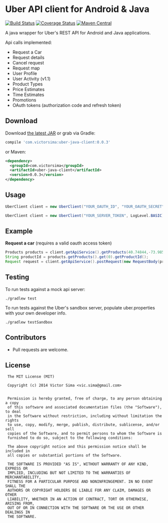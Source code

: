 Uber API client for Android & Java
==================================
[![Build Status](https://travis-ci.org/vsima/uber-java-client.svg?branch=master)](https://travis-ci.org/vsima/uber-java-client)
[![Coverage Status](https://coveralls.io/repos/vsima/uber-java-client/badge.svg?branch=master&service=github)](https://coveralls.io/github/vsima/uber-java-client?branch=master)
[![Maven Central](https://maven-badges.herokuapp.com/maven-central/com.victorsima/uber-java-client/badge.svg)](https://maven-badges.herokuapp.com/maven-central/com.victorsima/uber-java-client)


A java wrapper for Uber's REST API for Android and Java applications. 

Api calls implemented:
- Request a Car
- Request details
- Cancel request
- Request map
- User Profile
- User Activity (v1.1)
- Product Types
- Price Estimates
- Time Estimates
- Promotions
- OAuth tokens (authorization code and refresh token)


Download
--------

Download [the latest JAR][1] or grab via Gradle:
```groovy
compile 'com.victorsima:uber-java-client:0.0.3'
```
or Maven:
```xml
<dependency>
  <groupId>com.victorsima</groupId>
  <artifactId>uber-java-client</artifactId>
  <version>0.0.3</version>
</dependency>
```

Usage
-----
```java
UberClient client = new UberClient("YOUR_OAUTH_ID", "YOUR_OAUTH_SECRET", "YOUR_OAUTH_REDIRECT_URI", LogLevel.BASIC);
```

```java
UberClient client = new UberClient("YOUR_SERVER_TOKEN", LogLevel.BASIC);
```
Example
-------

**Request a car** (requires a valid oauth access token)
```java
Products products = client.getApiService().getProducts(40.74844,-73.985664);
String productId = products.getProducts().get(0).getProductId();
Request request = client.getApiService().postRequest(new RequestBody(productId, 40.74844, -73.985664, 40.74844, -73.985664, null));
```

Testing
--------
To run tests against a mock api server:

```shell
./gradlew test
```

To run tests against the Uber's sandbox server, populate uber.properties with your own developer info.

```shell
./gradlew testSandbox
```
 
Contributors
------------
  * Pull requests are welcome.

License
-------------

     The MIT License (MIT)
     
     Copyright (c) 2014 Victor Sima <vic.sima@gmail.com>
     
     
     Permission is hereby granted, free of charge, to any person obtaining a copy
     of this software and associated documentation files (the "Software"), to deal
     in the Software without restriction, including without limitation the rights
     to use, copy, modify, merge, publish, distribute, sublicense, and/or sell
     copies of the Software, and to permit persons to whom the Software is
     furnished to do so, subject to the following conditions:
     
     The above copyright notice and this permission notice shall be included in
     all copies or substantial portions of the Software.
     
     THE SOFTWARE IS PROVIDED "AS IS", WITHOUT WARRANTY OF ANY KIND, EXPRESS OR
     IMPLIED, INCLUDING BUT NOT LIMITED TO THE WARRANTIES OF MERCHANTABILITY,
     FITNESS FOR A PARTICULAR PURPOSE AND NONINFRINGEMENT. IN NO EVENT SHALL THE
     AUTHORS OR COPYRIGHT HOLDERS BE LIABLE FOR ANY CLAIM, DAMAGES OR OTHER
     LIABILITY, WHETHER IN AN ACTION OF CONTRACT, TORT OR OTHERWISE, ARISING FROM,
     OUT OF OR IN CONNECTION WITH THE SOFTWARE OR THE USE OR OTHER DEALINGS IN
     THE SOFTWARE.
 

[1]: http://repo1.maven.org/maven2/com/victorsima/uber-java-client/0.0.3/uber-java-client-0.0.3.jar

